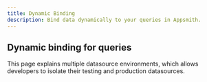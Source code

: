 ```yaml
---
title: Dynamic Binding
description: Bind data dynamically to your queries in Appsmith.
---
```


## Dynamic binding for queries

This page explains multiple datasource environments, which allows developers to isolate their testing and production datasources.